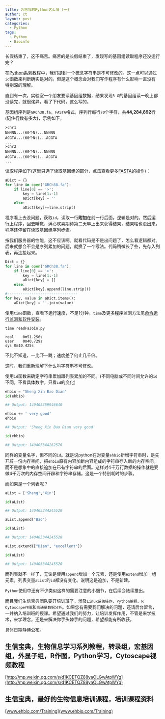 ```yaml
---
title: 为啥我的Python这么慢 (一)
author: ct
layout: post
categories:
  - Python
tags:
  - Python
  - Bioinfo
---
```



长假结束了，这不痛苦。痛苦的是长假结束了，发现写的基因组读取程序还没运行完？

在[Python系列教程](http://mp.weixin.qq.com/s/9BNrq8Lu7hjtO2BAKOIXOA)中，我们提到一个概念字符串是不可修改的。这一点可以通过`id`函数来判断确实是对的。但是这个概念会对我们写作程序有什么影响一直没有特别深的理解。

直到有一次，实验室一个朋友要读基因组数据，结果发现`3 G`的基因组读一晚上都没读完，就很诧异，看了下代码，这么写的。

基因组序列是`GRCh38.fa`，`FASTA`格式，序列行每行`70`个字符，共**44,284,892**行 (记住行数有多大)，示例如下。

```
>chr1
NNNNN...(60个N)...NNNNN
ACGTA...(60个Nt)...ACGTA
...
>chr2
NNNNN...(60个N)...NNNNN
ACGTA...(60个Nt)...ACGTA
...
```

读取程序如下(这里只选了读取基因组的部分，点击查看更多[FASTA的操作](http://mp.weixin.qq.com/s/UyohxmUILG_0smL3cd62xg))：

```python
aDict = {}
for line in open("GRCh38.fa"):
    if line[0] == '>':
        key = line[1:-1]
        aDict[key] = ''
    else:
        aDict[key]+=line.strip()
```

程序看上去没问题，获取`id`，读取一行**附加**在前一行后面，逻辑是对的。然后运行上程序，回去睡觉，满心欢喜期待第二天早上出来获得结果，结果啥也没出来，程序还停留在读取基因组序列步骤。

按我们服务器的性能，这不应该啊。就看代码是不是出问题了，怎么看逻辑都对。后来就想会不会是序列累加的问题，就换了一个写法。代码稍微长了些，先存入列表，再连接起来。

```python
Dict = {}
for line in open("GRCh38.fa"):
    if line[0] == '>':
        key = line[1:-1]
        aDict[key] = []
    else:
        aDict[key].append(line.strip())
#--------------------------------
for key, value in aDict.items():
    aDict[key] = ''.join(value)
```

使用`time`函数，查看下运行速度，不足1分钟。`time`及更多程序监测方法见[命令运行监测和软件安装](http://mp.weixin.qq.com/s/TNU7X2mhfVVffaJ7NRBuNA)。

```
time readFaJoin.py 

real	0m51.256s
user	0m40.729s
sys	0m10.425s
```

不比不知道，一比吓一跳；速度差了何止几千倍。

这时，我们重新理解下什么叫字符串不可修改。

使用`id`函数来确定字符串累加跟列表累加的不同。(不同电脑或不同时间允许的`id`不同，不看具体数字，只看`id`的变化)

```python
ehbio = "Sheng Xin Bao Dian"
id(ehbio)

## Output: 140405359946640

ehbio += ' very good'
ehbio

## Output: 'Sheng Xin Bao Dian very good'

id(ehbio)

## Output: 140405344262576
```

同样的变量名字，但不同的`id`。就是说python在对变量`ehbio`新增字符串时，是先开辟一份内存空间，把`ehbio`原有内容加新内容组成的字符串存入新的内存空间。而不是想象中的直接追加在已有字符串的后面。这样对4千万行数据的操作就是要做4千万次的内存空间开辟和字符串存储。这是一个特别耗时的步骤。

而如果是一个列表呢？

```python
aList = ['Sheng','Xin']

id(aList)

## Output: 140405344245520

aList.append("Bao")

id(aList)

## Output: 140405344245520

aList.extend(["Dian", "excellent"])

id(aList)

## Output: 140405344245520
```

而列表就不一样了，无论是使用`append`增加一个元素，还是使用`extend`增加一组元素，列表变量`aList`的`id`都没有变化。说明这是追加，不是新建。

`Python`使用中还有不少类似这样的需要注意的小细节，在后续会陆续推出。

而且我们生信宝典团队要开培训班了，涉及`Linux系统操作`、`Python编程`、`R Cytoscape作图`和`高通量数据分析`。如果您有需要我们解决的问题，还请后台留言，一并纳入培训班的授课。希望通过我们的努力，让培训发挥作用，不管是来学技术，来学理念，还是来解决你手头棘手的问题，希望都能有所收获。

具体日期静待公布。


## 生信宝典，生物信息学习系列教程，转录组，宏基因组，外显子组，R作图，Python学习，Cytoscape视频教程

[http://mp.weixin.qq.com/s/d1KCETQZ88yaOLGwAtpWYg](http://mp.weixin.qq.com/s/d1KCETQZ88yaOLGwAtpWYg)

## 生信宝典，最好的生物信息培训课程，培训课程资料

[www.ehbio.com/Training](www.ehbio.com/Training)

